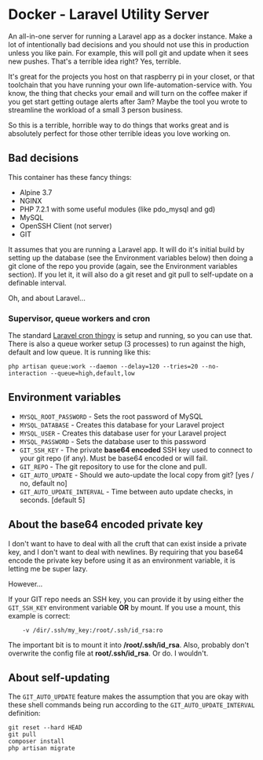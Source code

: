 # Docker - Laravel Utility Server

An all-in-one server for running a Laravel app as a docker instance. Make a lot of intentionally bad decisions and you should not use this in production unless you like pain. For example, this will poll git and update when it sees new pushes. That's a terrible idea right? Yes, terrible.

It's great for the projects you host on that raspberry pi in your closet, or that toolchain that you have running your own life-automation-service with. You know, the thing that checks your email and will turn on the coffee maker if you get start getting outage alerts after 3am? Maybe the tool you wrote to streamline the workload of a small 3 person business.

So this is a terrible, horrible way to do things that works great and is absolutely perfect for those other terrible ideas you love working on.

## Bad decisions

This container has these fancy things:

* Alpine 3.7
* NGINX
* PHP 7.2.1 with some useful modules (like pdo_mysql and gd)
* MySQL
* OpenSSH Client (not server)
* GIT

It assumes that you are running a Laravel app. It will do it's initial build by setting up the database (see the Environment variables below) then doing a git clone of the repo you provide (again, see the Environment variables section). If you let it, it will also do a git reset and git pull to self-update on a definable interval.

Oh, and about Laravel...

### Supervisor, queue workers and cron

The standard [Laravel cron thingy](https://laravel.com/docs/5.6/scheduling#introduction) is setup and running, so you can use that. There is also a queue worker setup (3 processes) to run against the high, default and low queue. It is running like this:

```
php artisan queue:work --daemon --delay=120 --tries=20 --no-interaction --queue=high,default,low
```

## Environment variables

* `MYSQL_ROOT_PASSWORD` - Sets the root password of MySQL  
* `MYSQL_DATABASE` - Creates this database for your Laravel project  
* `MYSQL_USER` - Creates this database user for your Laravel project  
* `MYSQL_PASSWORD` - Sets the database user to this password  
* `GIT_SSH_KEY` - The private **base64 encoded** SSH key used to connect to your git repo (if any). Must be base64 encoded or will fail.  
* `GIT_REPO` - The git repository to use for the clone and pull.  
* `GIT_AUTO_UPDATE` - Should we auto-update the local copy from git? [yes / no, default no]  
* `GIT_AUTO_UPDATE_INTERVAL` - Time between auto update checks, in seconds. [default 5]

## About the base64 encoded private key

I don't want to have to deal with all the cruft that can exist inside a private key, and I don't want to deal with newlines. By requiring that you base64 encode the private key before using it as an environment variable, it is letting me be super lazy.

However...

If your GIT repo needs an SSH key, you can provide it by using either the `GIT_SSH_KEY` environment variable **OR** by mount. If you use a mount, this example is correct:

```
    -v /dir/.ssh/my_key:/root/.ssh/id_rsa:ro
```

The important bit is to mount it into **/root/.ssh/id_rsa**. Also, probably don't overwrite the config file at **root/.ssh/id_rsa**. Or do. I wouldn't.

## About self-updating

The `GIT_AUTO_UPDATE` feature makes the assumption that you are okay with these shell commands being run according to the `GIT_AUTO_UPDATE_INTERVAL` definition:

```
git reset --hard HEAD
git pull
composer install
php artisan migrate
```

